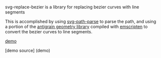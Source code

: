 svg-replace-bezier is a library for replacing bezier curves with line segments

This is accomplished by using [svg-path-parse](https://github.com/hughsk/svg-path-parser) to parse the path, and using a portion of the [antigrain geometry library](http://www.antigrain.com/) compiled with [emscripten](http://kripken.github.io/emscripten-site/) to convert the bezier curves to line segments.

[demo](http://randyp.github.io/svg-replace-bezier/demo/index.html)

[demo source] (demo)
